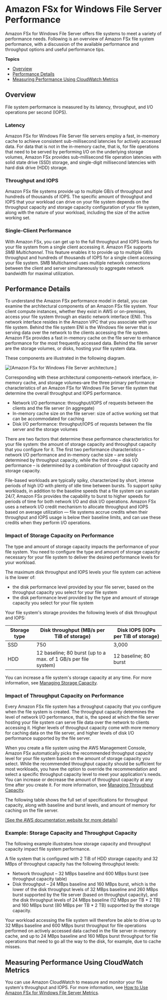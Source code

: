 # Amazon FSx for Windows File Server Performance<a name="performance"></a>

Amazon FSx for Windows File Server offers file systems to meet a variety of performance needs\. Following is an overview of Amazon FSx file system performance, with a discussion of the available performance and throughput options and useful performance tips\.

**Topics**
+ [Overview](#perf-overview)
+ [Performance Details](#performance-details-fsxw)
+ [Measuring Performance Using CloudWatch Metrics](#measure-performance-cw)

## Overview<a name="perf-overview"></a>

File system performance is measured by its latency, throughput, and I/O operations per second \(IOPS\)\.

### Latency<a name="latency-fsxW"></a>

 Amazon FSx for Windows File Server file servers employ a fast, in\-memory cache to achieve consistent sub\-millisecond latencies for actively accessed data\. For data that is not in the in\-memory cache, that is, for file operations that need to be served by performing I/O on the underlying storage volumes, Amazon FSx provides sub\-millisecond file operation latencies with solid state drive \(SSD\) storage, and single\-digit millisecond latencies with hard disk drive \(HDD\) storage\. 

### Throughput and IOPS<a name="throughput-and-iops-fsxw"></a>

 Amazon FSx file systems provide up to multiple GB/s of throughput and hundreds of thousands of IOPS\. The specific amount of throughput and IOPS that your workload can drive on your file system depends on the throughput capacity and storage capacity configuration of your file system, along with the nature of your workload, including the size of the active working set\. 

### Single\-Client Performance<a name="single-client-performance"></a>

With Amazon FSx, you can get up to the full throughput and IOPS levels for your file system from a single client accessing it\. Amazon FSx supports *SMB Multichannel*\. This feature enables it to provide up to multiple GB/s throughput and hundreds of thousands of IOPS for a single client accessing your file system\. SMB Multichannel uses multiple network connections between the client and server simultaneously to aggregate network bandwidth for maximal utilization\.

## Performance Details<a name="performance-details-fsxw"></a>

To understand the Amazon FSx performance model in detail, you can examine the architectural components of an Amazon FSx file system\. Your client compute instances, whether they exist in AWS or on\-premises, access your file system through an elastic network interface \(ENI\)\. This network interface resides in the Amazon VPC that you associate with your file system\. Behind the file system ENI is the Windows file server that is serving data over the network to the clients accessing the file system\. Amazon FSx provides a fast in\-memory cache on the file server to enhance performance for the most frequently accessed data\. Behind the file server are the storage volumes, or disks, hosting your file system data\. 

These components are illustrated in the following diagram\.

![\[Amazon FSx for Windows File Server architecture.\]](http://docs.aws.amazon.com/fsx/latest/WindowsGuide/images/perf-architecture-fsxW.png)

 Corresponding with these architectural components–network interface, in\-memory cache, and storage volumes–are the three primary performance characteristics of an Amazon FSx for Windows File Server file system that determine the overall throughput and IOPS performance\.
+ Network I/O performance: throughput/IOPS of requests between the clients and the file server \(in aggregate\)
+ In\-memory cache size on the file server: size of active working set that can be accommodated for caching
+ Disk I/O performance: throughput/IOPS of requests between the file server and the storage volumes

There are two factors that determine these performance characteristics for your file system: the amount of storage capacity and throughput capacity that you configure for it\. The first two performance characteristics – network I/O performance and in\-memory cache size – are solely determined by throughput capacity, while the third one – disk I/O performance – is determined by a combination of throughput capacity and storage capacity\.

File\-based workloads are typically spiky, characterized by short, intense periods of high I/O with plenty of idle time between bursts\. To support spiky workloads, in addition to the baseline speeds that a file system can sustain 24/7, Amazon FSx provides the capability to burst to higher speeds for periods of time for both network I/O and disk I/O operations\. Amazon FSx uses a network I/O credit mechanism to allocate throughput and IOPS based on average utilization — file systems accrue credits when their throughput and IOPS usage is below their baseline limits, and can use these credits when they perform I/O operations\. 

### Impact of Storage Capacity on Performance<a name="storage-capacity-and-performance"></a>

The type and amount of storage capacity impacts the performance of your file system\. You need to configure the type and amount of storage capacity necessary for your file system to deliver the desired performance levels for your workload\.

The maximum disk throughput and IOPS levels your file system can achieve is the lower of:
+ the disk performance level provided by your file server, based on the throughput capacity you select for your file system
+ the disk performance level provided by the type and amount of storage capacity you select for your file system

Your file system's storage provides the following levels of disk throughput and IOPS:


| Storage type | Disk throughput \(MB/s per TiB of storage\) | Disk IOPS \(IOPs per TiB of storage\) | 
| --- | --- | --- | 
| SSD | 750 | 3,000 | 
| HDD | 12 baseline; 80 burst \(up to a max\. of 1 GB/s per file system\)  | 12 baseline; 80 burst | 

You can increase a file system's storage capacity at any time\. For more information, see [Managing Storage Capacity](managing-storage-capacity.md)\.

### Impact of Throughput Capacity on Performance<a name="impact-throughput-cap-performance"></a>

Every Amazon FSx file system has a throughput capacity that you configure when the file system is created\. The throughput capacity determines the level of network I/O performance, that is, the speed at which the file server hosting your file system can serve file data over the network to clients accessing it\. Higher levels of throughput capacity come with more memory for caching data on the file server, and higher levels of disk I/O performance supported by the file server\.

 When you create a file system using the AWS Management Console, Amazon FSx automatically picks the recommended throughput capacity level for your file system based on the amount of storage capacity you select\. While the recommended throughput capacity should be sufficient for most workloads, you have the option to override the recommendation and select a specific throughput capacity level to meet your application's needs\. You can increase or decrease the amount of throughput capacity at any time after you create it\. For more information, see [Managing Throughput Capacity](managing-throughput-capacity.md)\. 

The following table shows the full set of specifications for throughput capacity, along with baseline and burst levels, and amount of memory for caching on the file server\. 

[\[See the AWS documentation website for more details\]](http://docs.aws.amazon.com/fsx/latest/WindowsGuide/performance.html)

### Example: Storage Capacity and Throughput Capacity<a name="throughput-example-fsxw"></a>

The following example illustrates how storage capacity and throughput capacity impact file system performance\. 

 A file system that is configured with 2 TiB of HDD storage capacity and 32 MBps of throughput capacity has the following throughput levels:
+ Network throughput – 32 MBps baseline and 600 MBps burst \(see throughput capacity table\)
+ Disk throughput – 24 MBps baseline and 160 MBps burst, which is the lower of the disk throughput levels of 32 MBps baseline and 260 MBps burst supported by the file server \(based on throughput capacity\), and the disk throughput levels of 24 MBps baseline \(12 MBps per TB \* 2 TB\) and 160 MBps burst \(80 MBps per TB \* 2 TB\) supported by the storage capacity\.

 Your workload accessing the file system will therefore be able to drive up to 32 MBps baseline and 600 MBps burst throughput for file operations performed on actively accessed data cached in the file server in\-memory cache, and up to 24 MBps baseline and 160 MBps burst throughput for file operations that need to go all the way to the disk, for example, due to cache misses\. 

## Measuring Performance Using CloudWatch Metrics<a name="measure-performance-cw"></a>

You can use Amazon CloudWatch to measure and monitor your file system's throughput and IOPS\. For more information, see [How to Use Amazon FSx for Windows File Server Metrics](how_to_use_metrics.md)\.